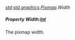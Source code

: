 _[std](../../modules/std/std-module.md):[std.graphics](../../modules/std/std-graphics.md).[Pixmap](../../modules/std/std-graphics-pixmap.md).Width_
##### Property Width:[Int](../../modules/wonkey/wonkey-types-int.md)
The pixmap width.

